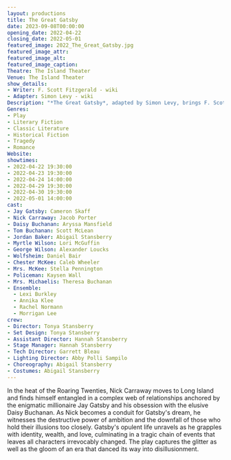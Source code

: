```yaml
---
layout: productions
title: The Great Gatsby
date: 2023-09-08T00:00:00
opening_date: 2022-04-22
closing_date: 2022-05-01
featured_image: 2022_The_Great_Gatsby.jpg
featured_image_attr:
featured_image_alt:
featured_image_caption:
Theatre: The Island Theater
Venue: The Island Theater
show_details:
- Writer: F. Scott Fitzgerald - wiki
- Adapter: Simon Levy - wiki
Description: "*The Great Gatsby*, adapted by Simon Levy, brings F. Scott Fitzgerald's classic American novel to the stage in a tale of doomed love, unfulfilled aspirations, and the American Dream gone awry, all set against the jazz-infused backdrop of the Roaring '20s."
Genres:
- Play
- Literary Fiction
- Classic Literature
- Historical Fiction
- Tragedy
- Romance
Website:
showtimes:
- 2022-04-22 19:30:00
- 2022-04-23 19:30:00
- 2022-04-24 14:00:00
- 2022-04-29 19:30:00
- 2022-04-30 19:30:00
- 2022-05-01 14:00:00
cast:
- Jay Gatsby: Cameron Skaff
- Nick Carraway: Jacob Porter
- Daisy Buchanan: Aryssa Mansfield
- Tom Buchanan: Scott McLean
- Jordan Baker: Abigail Stansberry
- Myrtle Wilson: Lori McGuffin
- George Wilson: Alexander Loucks
- Wolfsheim: Daniel Bair
- Chester McKee: Caleb Wheeler
- Mrs. McKee: Stella Pennington
- Policeman: Kaysen Wall
- Mrs. Michaelis: Theresa Buchanan
- Ensemble:
  - Lexi Burkley
  - Annika Klee
  - Rachel Normann
  - Morrigan Lee
crew:
- Director: Tonya Stansberry
- Set Design: Tonya Stansberry
- Assistant Director: Hannah Stansberry
- Stage Manager: Hannah Stansberry
- Tech Director: Garrett Bleau
- Lighting Director: Abby Polli Sampilo
- Choreography: Abigail Stansberry
- Costumes: Abigail Stansberry
---
```

In the heat of the Roaring Twenties, Nick Carraway moves to Long Island and finds himself entangled in a complex web of relationships anchored by the enigmatic millionaire Jay Gatsby and his obsession with the elusive Daisy Buchanan. As Nick becomes a conduit for Gatsby's dream, he witnesses the destructive power of ambition and the downfall of those who hold their illusions too closely. Gatsby's opulent life unravels as he grapples with identity, wealth, and love, culminating in a tragic chain of events that leaves all characters irrevocably changed. The play captures the glitter as well as the gloom of an era that danced its way into disillusionment.